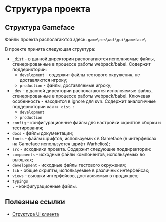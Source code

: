 # Структура проекта

## Структура Gameface

Файлы проекта располагаются здесь: `game\res\wot\gui\gameface\`

В проекте принята следующая структура:

-   `_dist` - в данной директории располагаются исполняемые файлы, сгенерированные в процессе работы webpack/babel. Содержит поддериктории:
    -   `development` - содержит файлы тестового окружения, не доставляются игроку;
    -   `production` - файлы, доставляемые игроку;
-   `_dev` - в данной директории располагаются исполняемые файлы, сгенерированные в процессе работы webpack/babel. Ключевая особенность - находится в ignore для svn. Содержит аналогичные поддериктории как и `_dist`. :
    -   `development`
    -   `production`
-   `config` - конфигурационные файлы для настройки скриптов сборки и тестирования;
-   `docs` - файлы документации;
-   `fonts` - файлы шрифтов, используемых в Gameface (в интерфейсах на Gameface используется шрифт Warhelios);
-   `src` - исходники проекта. Содержит следующие поддиректории:
-   `components` - исходные файлы компонентов, используемых во вьюшках;
-   `development` - исходные файлы тестового окружения;
-   `lib` - общие скрипты, используемые в различных интерфейсах;
-   `views` - вьюшки интерфейсов, доставляемых в продакшен;
-   `typings`
-   `.` - конфигурационные файлы.

## Полезные ссылки

-   [Структура UI клиента](https://confluence.wargaming.net/display/DEV/Main+UI+Client+Catalogs)
